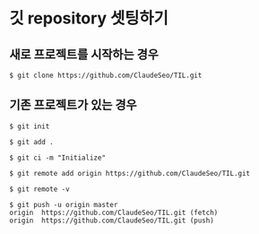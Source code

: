 # 깃 repository 셋팅하기

## 새로 프로젝트를 시작하는 경우
```
$ git clone https://github.com/ClaudeSeo/TIL.git
```

## 기존 프로젝트가 있는 경우
```
$ git init

$ git add .

$ git ci -m "Initialize"

$ git remote add origin https://github.com/ClaudeSeo/TIL.git

$ git remote -v

$ git push -u origin master
origin	https://github.com/ClaudeSeo/TIL.git (fetch)
origin	https://github.com/ClaudeSeo/TIL.git (push)
```